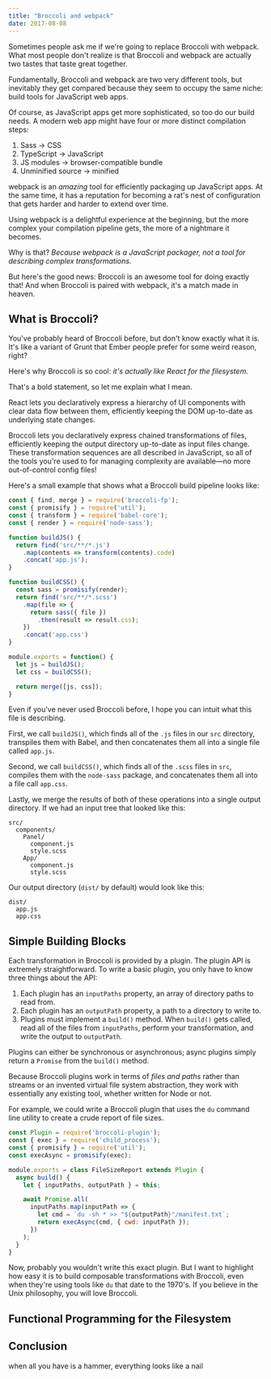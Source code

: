 ```yaml
---
title: "Broccoli and webpack"
date: 2017-08-08
---
```


Sometimes people ask me if we're going to replace Broccoli with webpack. What
most people don't realize is that Broccoli and webpack are actually two tastes
that taste great together.

Fundamentally, Broccoli and webpack are two very different tools, but inevitably
they get compared because they seem to occupy the same niche: build tools for
JavaScript web apps.

Of course, as JavaScript apps get more sophisticated, so too do our build needs. A
modern web app might have four or more distinct compilation steps:

1. Sass → CSS
2. TypeScript → JavaScript
3. JS modules → browser-compatible bundle
4. Unminified source → minified

webpack is an _amazing_ tool for efficiently packaging up JavaScript apps. At
the same time, it has a reputation for becoming a rat's nest of configuration
that gets harder and harder to extend over time.

Using webpack is a delightful experience at the beginning, but the more complex
your compilation pipeline gets, the more of a nightmare it becomes.

Why is that? _Because webpack is a JavaScript packager, not a tool for describing complex
transformations._

But here's the good news: Broccoli is an awesome tool for doing exactly that!
And when Broccoli is paired with webpack, it's a match made in
heaven.

## What is Broccoli?

You've probably heard of Broccoli before, but don't know exactly what it is.
It's like a variant of Grunt that Ember people prefer for some weird reason,
right?

Here's why Broccoli is so cool: _it's actually like React for the filesystem._

That's a bold statement, so let me explain what I mean.

React lets you declaratively express a hierarchy of UI components with clear
data flow between them, efficiently keeping the DOM up-to-date as underlying
state changes.

Broccoli lets you declaratively express chained transformations of files,
efficiently keeping the output directory up-to-date as input files change. These
transformation sequences are all described in JavaScript, so all of the tools
you're used to for managing complexity are available—no more out-of-control
config files!

Here's a small example that shows what a Broccoli build pipeline looks like:

```js
const { find, merge } = require('broccoli-fp');
const { promisify } = require('util');
const { transform } = require('babel-core');
const { render } = require('node-sass');

function buildJS() {
  return find('src/**/*.js')
    .map(contents => transform(contents).code)
    .concat('app.js');
}

function buildCSS() {
  const sass = promisify(render);
  return find('src/**/*.scss')
    .map(file => {
      return sass({ file })
        .then(result => result.css);
    })
    .concat('app.css')
}

module.exports = function() {
  let js = buildJS();
  let css = buildCSS();

  return merge([js, css]);
}
```

Even if you've never used Broccoli before, I hope you can intuit what this file
is describing.

First, we call `buildJS()`, which finds all of the `.js` files in our `src`
directory, transpiles them with Babel, and then concatenates them all into a
single file called `app.js`.

Second, we call `buildCSS()`, which finds all of the `.scss` files in `src`,
compiles them with the `node-sass` package, and concatenates them all into a
file call `app.css`.

Lastly, we merge the results of both of these operations into a single output directory.
If we had an input tree that looked like this:

```
src/
  components/
    Panel/
      component.js
      style.scss
    App/
      component.js
      style.scss
```

Our output directory (`dist/` by default) would look like this:

```
dist/
  app.js
  app.css
```

## Simple Building Blocks

Each transformation in Broccoli is provided by a plugin. The plugin API is extremely straightforward.
To write a basic plugin, you only have to know three things about the API:

1. Each plugin has an `inputPaths` property, an array of directory paths to read from.
2. Each plugin has an `outputPath` property, a path to a directory to write to.
3. Plugins must implement a `build()` method. When `build()` gets called, read
   all of the files from `inputPaths`, perform your transformation, and write
   the output to `outputPath`.

Plugins can either be synchronous or asynchronous; async plugins simply return a
`Promise` from the `build()` method.

Because Broccoli plugins work in terms of _files and paths_ rather than streams
or an invented virtual file system abstraction, they work with essentially any
existing tool, whether written for Node or not.

For example, we could write a Broccoli plugin that uses the `du` command line utility to
create a crude report of file sizes.

```js
const Plugin = require('broccoli-plugin');
const { exec } = require('child_process');
const { promisify } = require('util');
const execAsync = promisify(exec);

module.exports = class FileSizeReport extends Plugin {
  async build() {
    let { inputPaths, outputPath } = this;

    await Promise.all(
      inputPaths.map(inputPath => {
        let cmd = `du -sh * >> "${outputPath}"/manifest.txt`;
        return execAsync(cmd, { cwd: inputPath });
      })
    );
  }
}
```

Now, probably you wouldn't write this exact plugin. But I want to highlight how
easy it is to build composable transformations with Broccoli, even when they're
using tools like `du` that date to the 1970's. If you believe in the Unix
philosophy, you will love Broccoli.

## Functional Programming for the Filesystem



## Conclusion

when all you have is a hammer, everything looks like a nail